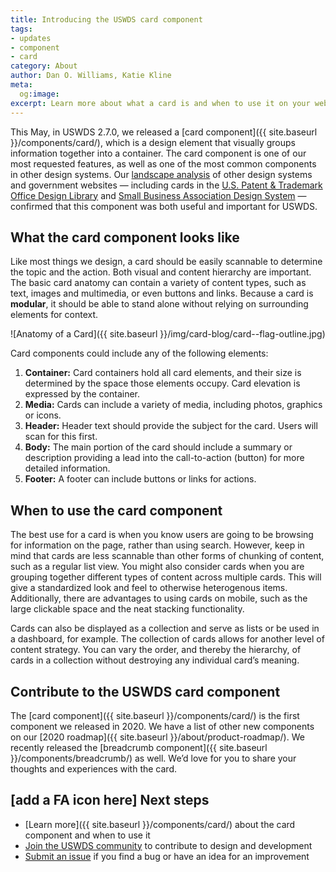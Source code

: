 ```yaml
---
title: Introducing the USWDS card component
tags:
- updates
- component
- card
category: About
author: Dan O. Williams, Katie Kline
meta:
  og:image:
excerpt: Learn more about what a card is and when to use it on your website, especially when you want to visually group information together in a container.
---
```


This May, in USWDS 2.7.0, we released a [card component]({{ site.baseurl }}/components/card/), which is a design element that visually groups information together into a container. The card component is one of our most requested features, as well as one of the most common components in other design systems. Our [landscape analysis](https://github.com/uswds/uswds/wiki/Card-Landscape-Analysis) of other design systems and government websites — including cards in the [U.S. Patent & Trademark Office Design Library](https://uspto.github.io/designpatterns/1.x/docs/patterns/cards.html) and [Small Business Association Design System](https://ussba.github.io/certify-design-system-documentation/patterns/card-patterns.html) — confirmed that this component was both useful and important for USWDS.

## What the card component looks like
Like most things we design, a card should be easily scannable to determine the topic and the action. Both visual and content hierarchy are important. The basic card anatomy can contain a variety of content types, such as text, images and multimedia, or even buttons and links. Because a card is **modular**, it should be able to stand alone without relying on surrounding elements for context.

![Anatomy of a Card]({{ site.baseurl }}/img/card-blog/card--flag-outline.jpg)

Card components could include any of the following elements:
1. **Container:** Card containers hold all card elements, and their size is determined by the space those elements occupy. Card elevation is expressed by the container.
2. **Media:** Cards can include a variety of media, including photos, graphics or icons.
3. **Header:** Header text should provide the subject for the card. Users will scan for this first.
4. **Body:** The main portion of the card should include a summary or description providing a lead into the call-to-action (button) for more detailed information.
5. **Footer:** A footer can include buttons or links for actions.

## When to use the card component
The best use for a card is when you know users are going to be browsing for information on the page, rather than using search. However, keep in mind that cards are less scannable than other forms of chunking of content, such as a regular list view. You might also consider cards when you are grouping together different types of content across multiple cards. This will give a standardized look and feel to otherwise heterogenous items. Additionally, there are advantages to using cards on mobile, such as the large clickable space and the neat stacking functionality.

Cards can also be displayed as a collection and serve as lists or be used in a dashboard, for example. The collection of cards allows for another level of content strategy. You can vary the order, and thereby the hierarchy, of cards in a collection without destroying any individual card’s meaning.

## Contribute to the USWDS card component
The [card component]({{ site.baseurl }}/components/card/) is the first component we released in 2020. We have a list of other new components on our [2020 roadmap]({{ site.baseurl }}/about/product-roadmap/). We recently released the [breadcrumb component]({{ site.baseurl }}/components/breadcrumb/) as well. We’d love for you to share your thoughts and experiences with the card.

## [add a FA icon here]  Next steps
- [Learn more]({{ site.baseurl }}/components/card/) about the card component and when to use it
- [Join the USWDS community](https://digital.gov/communities/uswds/) to contribute to design and development
- [Submit an issue](https://github.com/uswds/uswds/issues/new) if you find a bug or have an idea for an improvement
